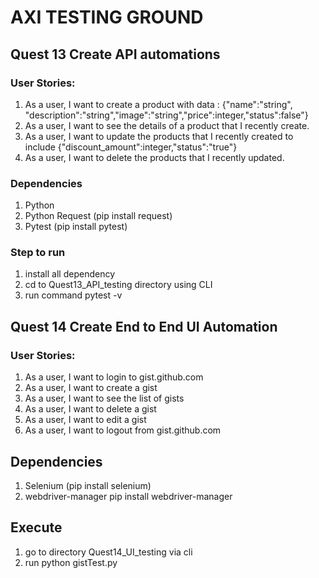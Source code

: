# AXI TESTING GROUND
## Quest 13 Create API automations
### User Stories:
1. As a user, I want to create a product with data : {"name":"string", "description":"string","image":"string","price":integer,"status":false"}
2. As a user, I want to see the details of a product that I recently create.
3. As a user, I want to update the products that I recently created to include {"discount_amount":integer,"status":"true"}
4. As a user, I want to delete the products that I recently updated.

### Dependencies
1. Python
2. Python Request (pip install request)
3. Pytest (pip install pytest)

### Step to run
1. install all dependency
2. cd to Quest13_API_testing directory using CLI
3. run command pytest -v

## Quest 14 Create End to End UI Automation
### User Stories:
1. As a user, I want to login to gist.github.com
2. As a user, I want to create a gist
3. As a user, I want to see the list of gists
4. As a user, I want to delete a gist
5. As a user, I want to edit a gist
6. As a user, I want to logout from gist.github.com

## Dependencies
1. Selenium  (pip install selenium)
2. webdriver-manager pip install webdriver-manager

## Execute
1. go to directory Quest14_UI_testing via cli
2. run python gistTest.py
